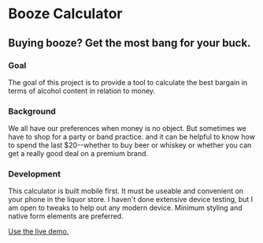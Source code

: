 # Booze Calculator
## Buying booze? Get the most bang for your buck.

### Goal
The goal of this project is to provide a tool to calculate the best bargain in terms of alcohol content in relation to money.

### Background
We all have our preferences when money is no object. But sometimes we have to shop for a party or band practice. and it can be helpful to know how to spend the last $20--whether to buy beer or whiskey or whether you can get a really good deal on a premium brand.

### Development
This calculator is built mobile first. It must be useable and convenient on your phone in the liquor store. I haven't done extensive device testing, but I am open to tweaks to help out any modern device. Minimum styling and native form elements are preferred.

[Use the live demo.](http://boozecalc.zrgmedia.com)
